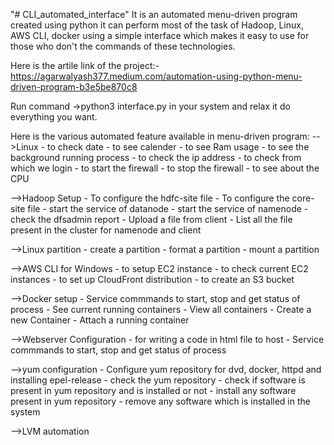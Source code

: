 "# CLI_automated_interface" 
It is an automated menu-driven program created using python it can perform most of the task of Hadoop, Linux, AWS CLI, docker using a simple interface which makes it easy to use for those who don't the commands of these technologies.

Here is the artile link of the project:- https://agarwalyash377.medium.com/automation-using-python-menu-driven-program-b3e5be870c8

Run command ->python3 interface.py in your system and relax it do everything you want.

Here is the various automated feature available in menu-driven program:
-->Linux
	- to check date
	- to see calender
	- to see Ram usage
	- to see the background running process
	- to check the ip address
	- to check from which we login
	- to start the firewall
	- to stop the firewall
	- to see about the CPU

-->Hadoop Setup
	- To configure the hdfc-site file
	- To configure the core-site file
	- start the service of datanode
	- start the service of namenode
	- check the dfsadmin report
	- Upload a file from client
	- List all the file present in the cluster for namenode and client

-->Linux partition
	- create a partition
	- format a partition
	- mount a partition

-->AWS CLI for Windows
	- to setup EC2 instance
    - to check current EC2 instances
    - to set up CloudFront distribution
    - to create an S3 bucket

-->Docker setup
	- Service commmands to start, stop and get status of process
    - See current running containers
    - View all containers
    - Create a new Container
    - Attach a running container

-->Webserver Configuration
	- for writing a code in html file to host
	- Service commmands to start, stop and get status of process

-->yum configuration
	- Configure yum repository for dvd, docker, httpd and installing epel-release
    - check the yum repository
    - check if software is present in yum repository and is installed or not
    - install any software present in yum repository
    - remove any software which is installed in the system

-->LVM automation
